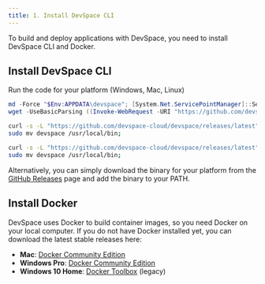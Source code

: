 ```yaml
---
title: 1. Install DevSpace CLI
---
```


To build and deploy applications with DevSpace, you need to install DevSpace CLI and Docker.

## Install DevSpace CLI
Run the code for your platform (Windows, Mac, Linux)

<!--DOCUSAURUS_CODE_TABS-->
<!--Windows Powershell-->
```powershell
md -Force "$Env:APPDATA\devspace"; [System.Net.ServicePointManager]::SecurityProtocol = [System.Net.SecurityProtocolType]'Tls,Tls11,Tls12';
wget -UseBasicParsing ((Invoke-WebRequest -URI "https://github.com/devspace-cloud/devspace/releases/latest" -UseBasicParsing).Content -replace "(?ms).*`"([^`"]*devspace-windows-amd64.exe)`".*","https://github.com/`$1") -o $Env:APPDATA\devspace\devspace.exe; & "$Env:APPDATA\devspace\devspace.exe" "install"; $env:Path = (Get-ItemProperty -Path HKCU:\Environment -Name Path).Path
```

<!--Mac Terminal-->
```bash
curl -s -L "https://github.com/devspace-cloud/devspace/releases/latest" | sed -nE 's!.*"([^"]*devspace-darwin-amd64)".*!https://github.com\1!p' | xargs -n 1 curl -L -o devspace && chmod +x devspace;
sudo mv devspace /usr/local/bin;
```

<!--Linux Bash-->
```bash
curl -s -L "https://github.com/devspace-cloud/devspace/releases/latest" | sed -nE 's!.*"([^"]*devspace-linux-amd64)".*!https://github.com\1!p' | xargs -n 1 curl -L -o devspace && chmod +x devspace;
sudo mv devspace /usr/local/bin;
```
<!--END_DOCUSAURUS_CODE_TABS-->

Alternatively, you can simply download the binary for your platform from the [GitHub Releases](https://github.com/devspace-cloud/devspace/releases) page and add the binary to your PATH.

## Install Docker
DevSpace uses Docker to build container images, so you need Docker on your local computer. If you do not have Docker installed yet, you can download the latest stable releases here:
- **Mac**: [Docker Community Edition](https://download.docker.com/mac/stable/Docker.dmg)
- **Windows Pro**: [Docker Community Edition](https://download.docker.com/win/stable/Docker%20for%20Windows%20Installer.exe)
- **Windows 10 Home**: [Docker Toolbox](https://download.docker.com/win/stable/DockerToolbox.exe) (legacy)
